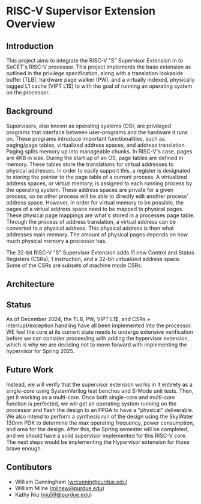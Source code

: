 # RISC-V Supervisor Extension Overview

## Introduction

This project aims to integrate the RISC-V "S" Supervisor Extension in to SoCET's RISC-V processor. This project implements the base extension as outlined in the privilege specification, along with a translation lookaside buffer (TLB), hardware page walker (PW), and a virtually indexed, physically tagged L1 cache (VIPT L1$) to with the goal of running an operating system on the processor.

## Background

Supervisors, also known as operating systems (OS), are privileged programs that interface between user-programs and the hardware it runs on. These programs introduce important functionalities, such as paging/page tables, virtualized address spaces, and address translation. Paging splits memory up into manageable chunks. In RISC-V's case, pages are 4KB in size. During the start up of an OS, page tables are defined in memory. These tables store the translations for virtual addresses to physical addresses. In order to easily support this, a register is designated to storing the pointer to the page table of a current process. A virtualized address spaces, or virtual memory, is assigned to each running process by the operating system. These address spaces are private for a given process, so no other process will be able to directly edit another process' address space. However, in order for virtual memory to be possible, the pages of a virtual address space need to be mapped to physical pages. These physical page mappings are what's stored in a processes page table. Through the process of address translation, a virtual address can be converted to a physical address. This physical address is then what addresses main memory. The amount of physical pages depends on how much physical memory a processor has.

The 32-bit RISC-V "S" Supervisor Extension adds 11 new Control and Status Registers (CSRs), 1 instruction, and a 32-bit virtualized address space. Some of the CSRs are subsets of machine mode CSRs.

## Architecture



## Status

As of December 2024, the TLB, PW, VIPT L1$, and CSRs + interrupt/exception handling have all been implemented into the processor. WE feel the core at its current state needs to undergo extensive verification before we can consider proceeding with adding the hypervisor extension, which is why we are deciding not to move forward with implementing the hypervisor for Spring 2025.

## Future Work

Instead, we will verify that the supervisor extension works in it entirety as a single-core using SystemVerilog test benches and S-Mode unit tests. Then, get it working as a multi-core. Once both single-core and multi-core function is perfected, we will get an operating system running on the processor and flash the design to an FPGA to have a "physical" deliverable. We also intend to perform a synthesis run of the design using the SkyWater 130nm PDK to determine the max operating frequency, power consumption, and area for the design. After this, the Spring semester will be completed, and we should have a solid supervisor implemented for this RISC-V core. The next steps would be implementing the Hypervisor extension for those brave enough.

## Contibutors

- William Cunningham (wrcunnin@purdue.edu)
- William Milne (milnew@purdue.edu)
- Kathy Niu (niu59@purdue.edu)